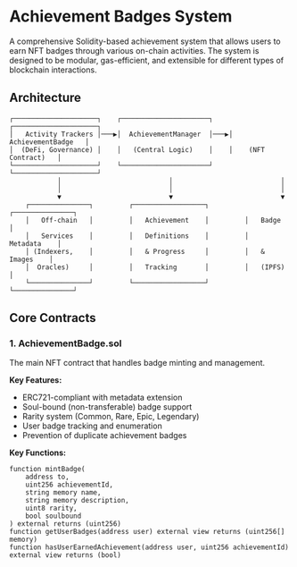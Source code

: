# Achievement Badges System

A comprehensive Solidity-based achievement system that allows users to earn NFT badges through various on-chain activities. The system is designed to be modular, gas-efficient, and extensible for different types of blockchain interactions.

## Architecture

```
┌─────────────────────┐    ┌──────────────────────┐    ┌─────────────────────┐
│   Activity Trackers │───▶│  AchievementManager  │───▶│  AchievementBadge   │
│  (DeFi, Governance) │    │   (Central Logic)    │    │    (NFT Contract)   │
└─────────────────────┘    └──────────────────────┘    └─────────────────────┘
            │                           │                           │
            │                           │                           │
            ▼                           ▼                           ▼
    ┌───────────────┐         ┌──────────────────┐         ┌───────────────┐
    │   Off-chain   │         │   Achievement    │         │   Badge       │
    │   Services    │         │   Definitions    │         │   Metadata    │
    │ (Indexers,    │         │   & Progress     │         │   & Images    │
    │  Oracles)     │         │   Tracking       │         │   (IPFS)      │
    └───────────────┘         └──────────────────┘         └───────────────┘
```

## Core Contracts

### 1. AchievementBadge.sol

The main NFT contract that handles badge minting and management.

**Key Features:**
- ERC721-compliant with metadata extension
- Soul-bound (non-transferable) badge support
- Rarity system (Common, Rare, Epic, Legendary)
- User badge tracking and enumeration
- Prevention of duplicate achievement badges

**Key Functions:**
```solidity
function mintBadge(
    address to,
    uint256 achievementId,
    string memory name,
    string memory description,
    uint8 rarity,
    bool soulbound
) external returns (uint256)
function getUserBadges(address user) external view returns (uint256[] memory)
function hasUserEarnedAchievement(address user, uint256 achievementId) external view returns (bool)
```
